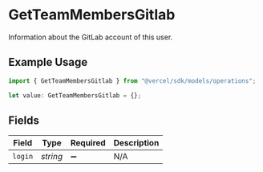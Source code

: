 # GetTeamMembersGitlab

Information about the GitLab account of this user.

## Example Usage

```typescript
import { GetTeamMembersGitlab } from "@vercel/sdk/models/operations";

let value: GetTeamMembersGitlab = {};
```

## Fields

| Field              | Type               | Required           | Description        |
| ------------------ | ------------------ | ------------------ | ------------------ |
| `login`            | *string*           | :heavy_minus_sign: | N/A                |